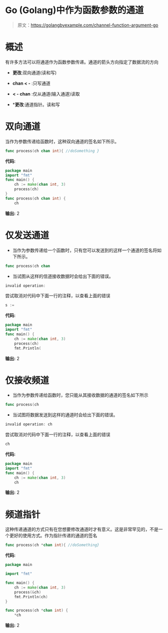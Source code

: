 # Go (Golang)中作为函数参数的通道

> 原文：<https://golangbyexample.com/channel-function-argument-go>

# 概述

有许多方法可以将通道作为函数参数传递。通道的箭头方向指定了数据流的方向

*   **更改**:双向通道(读和写)

*   **chan < -** :只写通道

*   **< - chan** :仅从通道(输入通道)读取

*   ***更改**:通道指针。读和写

# **双向通道**

当作为参数传递给函数时，这种双向通道的签名如下所示。

```go
func process(ch chan int){ //doSomething }
```

**代码:**

```go
package main
import "fmt"
func main() {
    ch := make(chan int, 3)
    process(ch)
}
func process(ch chan int) {
    ch 
```

**输出:** 2

# **仅发送通道**

*   当作为参数传递给一个函数时，只有您可以发送到的这样一个通道的签名将如下所示。

```go
func process(ch chan
```

*   当试图从这样的信道接收数据时会给出下面的错误。

```go
invalid operation: 
```

尝试取消对代码中下面一行的注释，以查看上面的错误

```go
s := 
```

**代码:**

```go
package main
import "fmt"
func main() {
    ch := make(chan int, 3)
    process(ch)
    fmt.Println(
```

**输出:** 2

# **仅接收频道**

*   当作为参数传递给函数时，您只能从其接收数据的通道的签名如下所示

```go
func process(ch 
```

*   当试图将数据发送到这样的通道时会给出下面的错误。

```go
invalid operation: ch 
```

尝试取消对代码中下面一行的注释，以查看上面的错误

```go
ch 
```

**代码:**

```go
package main
import "fmt"
func main() {
    ch := make(chan int, 3)
    ch 
```

**输出:** 2

# **频道指针**

这种传递通道的方式只有在您想要修改通道时才有意义。这是非常罕见的，不是一个更好的使用方式。作为指针传递的通道的签名

```go
func process(ch *chan int){ //doSomething}
```

**代码:**

```go
package main

import "fmt"

func main() {
	ch := make(chan int, 3)
	process(&ch)
	fmt.Println(ch)
}

func process(ch *chan int) {
	*ch 
```

**输出:** 2